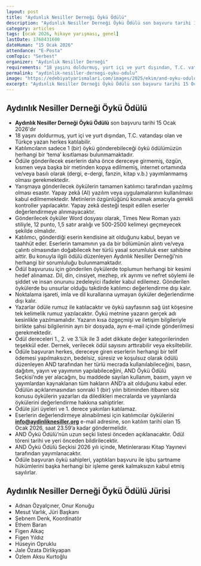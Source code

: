 ```yaml
---
layout: post
title: "Aydınlık Nesiller Derneği Öykü Ödülü"
description: "Aydınlık Nesiller Derneği Öykü Ödülü son başvuru tarihi 15 Ocak 2026'dır"
category: articles
tags: [ocak 2026, hikaye yarışması, genel]
lastDate: 1768431600
dateHuman: "15 Ocak 2026"
attendance: "E-Posta"
comTopic: "Serbest"
organizer: "Aydınlık Nesiller Derneği"
requirements: "18 yaşını doldurmuş, yurt içi ve yurt dışından, T.C. vatandaşı olan ve Türkçe yazan herkes katılabilir"
permalink: "aydinlik-nesiller-dernegi-oyku-odulu"
image: "https://edebiyatyarismalari.com/images/2025/ekim/and-oyku-odulu.jpg"
excerpt: "Aydınlık Nesiller Derneği Öykü Ödülü son başvuru tarihi 15 Ocak 2026'dır"
---
```


## Aydınlık Nesiller Derneği Öykü Ödülü

- **Aydınlık Nesiller Derneği Öykü Ödülü** son başvuru tarihi 15 Ocak 2026'dır
- 18 yaşını doldurmuş, yurt içi ve yurt dışından, T.C. vatandaşı olan ve Türkçe yazan herkes katılabilir.
- Katılımcıların sadece 1 (bir) öykü gönderebileceği öykü ödülümüzün herhangi bir ‘tema’ kısıtlaması bulunmamaktadır.
- Ödüle gönderilecek eserlerin daha önce dereceye girmemiş, özgün, kısmen veya başka bir metinden kopya edilmemiş, internet ortamında ve/veya basılı olarak (dergi, e-dergi, fanzin, kitap v.b.) yayımlanmamış olması gerekmektedir.
- Yarışmaya gönderilecek öykülerin tamamen katılımcı tarafından yazılmış olması esastır. Yapay zekâ (AI) yazılım veya uygulamalarının kullanılması kabul edilmemektedir. Metinlerin özgünlüğünü korumak amacıyla gerekli kontroller yapılacaktır. Yapay zekâ desteği tespit edilen eserler değerlendirmeye alınmayacaktır.
- Gönderilecek öyküler Word dosyası olarak, Times New Roman yazı stiliyle, 12 punto, 1,5 satır aralığı ve 500-2500 kelimeyi geçmeyecek şekilde olmalıdır.
- Katılımcı, gönderdiği eserin kendisine ait olduğunu kabul, beyan ve taahhüt eder. Eserlerin tamamının ya da bir bölümünün alıntı ve/veya çalıntı olmasından doğabilecek her türlü yasal sorumluluk eser sahibine aittir. Bu konuyla ilgili ödülü düzenleyen Aydınlık Nesiller Derneği’nin herhangi bir sorumluluğu bulunmamaktadır.
- Ödül başvurusu için gönderilen öykülerde toplumun herhangi bir kesimi hedef alınamaz. Dil, din, cinsiyet, mezhep, ırk ayrımı ve nefret söylemi ile şiddet ve insan onurunu zedeleyici ifadeler kabul edilemez. Gönderilen öykülerde bu unsurlar olduğu takdirde katılımcı değerlendirme dışı kalır.
- Noktalama işareti, imla ve dil kurallarına uymayan öyküler değerlendirme dışı kalır.
- Yazarlar ödüle rumuz ile katılacaktır ve öykü sayfasının sağ üst köşesine tek kelimelik rumuz yazılacaktır. Öykü metnine yazarın gerçek adı kesinlikle yazılmamalıdır. Yazarın kısa özgeçmişi ve iletişim bilgileriyle birlikte şahsi bilgilerinin ayrı bir dosyada, aynı e-mail içinde gönderilmesi gerekmektedir.
- Ödül dereceleri 1., 2. ve 3.’lük ile 3 adet dikkate değer kategorilerinden teşekkül eder. Dernek, verilecek ödül sayısını arttırabilir veya eksiltebilir.
- Ödüle başvuran herkes, dereceye giren eserlerin herhangi bir telif ödemesi yapılmaksızın, bedelsiz, süresiz ve koşulsuz olarak ödülü düzenleyen AND tarafından her türlü mecrada kullanılabileceğini, basın, dağıtım, yayın ve yayımının yapılabileceğini, AND Öykü Ödülü Seçkisi’nde yer alacağını, bu maddede sayılan kullanım, basım, yayın ve yayımlardan kaynaklanan tüm hakların AND’a ait olduğunu kabul eder. Ödülün açıklanmasından sonraki 1 (bir) yılın bitiminden itibaren söz konusu öykülerin yazarları da diledikleri mecralarda ve yayınlarda öykülerini değerlendirme hakkına sahiptirler.
- Ödüle jüri üyeleri ve 1. derece yakınları katılamaz.
- Eserlerin değerlendirmeye alınabilmesi için katılımcılar öykülerini **info@aydinliknesiller.org** e-mail adresine, son katılım tarihi olan 15 Ocak 2026, saat 23.59’a kadar göndermelidir.
- AND Öykü Ödülü’nün uzun seçki listesi önceden açıklanacaktır. Ödül töreni tarihi ve yeri önceden bildirilecektir.
- AND Öykü Ödülü Seçkisi 2026 yılı içinde, Metinlerarası Kitap Yayınevi tarafından yayımlanacaktır.
- Ödüle başvuran öykü sahipleri, yaptıkları başvuru ile işbu şartname hükümlerini başka herhangi bir işleme gerek kalmaksızın kabul etmiş sayılırlar.

## Aydınlık Nesiller Derneği Öykü Ödülü Jürisi

- Adnan Özyalçıner, Onur Konuğu
- Mesut Varlık, Jüri Başkanı
- Şebnem Denk, Koordinatör
- Ethem Baran
- Figen Alkaç
- Figen Yıldız
- Hüseyin Opruklu
- Jale Özata Dirlikyapan
- Özlem Aksu Kurtoğlu